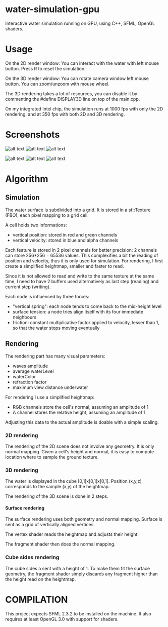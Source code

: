 # water-simulation-gpu
Interactive water simulation running on GPU, using C++, SFML, OpenGL shaders.


# Usage
On the 2D render window:
You can interact with the water with left mouse button.
Press R to reset the simulation.

On the 3D render window:
You can rotate camera window left mouse button.
You can zoom/unzoom with mouse wheel.

The 3D rendering takes a lot of resources, you can disable it by commenting the #define DISPLAY3D line on top of the main.cpp.

On my integrated Intel chip, the simulation runs at 1000 fps with only the 2D rendering, and at 350 fps with both 2D and 3D rendering.


# Screenshots

![alt text](screenshots/screen0.png "Screenshot of a simulation")
![alt text](screenshots/screen1.png "Screenshot of a simulation")
![alt text](screenshots/screen2.png "Screenshot of a simulation")

![alt text](screenshots/screen3D_0.png "Screenshot of a simulation")
![alt text](screenshots/screen3D_1.png "Screenshot of a simulation")
![alt text](screenshots/screen3D_2.png "Screenshot of a simulation")


# Algorithm

## Simulation
The water surface is subdivided into a grid. It is stored in a sf::Texture (FBO), each pixel mapping to a grid cell.

A cell holds two informations:
* vertical position: stored in red and green channels
* vertical velocity: stored in blue and alpha channels

Each feature is stored in 2 pixel channels for better precision: 2 channels can store 256*256 = 65536 values. This complexifies a bit the reading of position and velocity, thus it is only used for simulation. For rendering, I first create a simplified heightmap, smaller and faster to read.

Since it is not allowed to read and write to the same texture at the same time, I need to have 2 buffers used alternatively as last step (reading) and current step (writing).


Each node is influenced by three forces:
* "vertical spring": each node tends to come back to the mid-height level
* surface tension: a node tries align itself with its four immediate neighbours
* friction: constant multiplicative factor applied to velocity, lesser than 1, so that the water stops moving eventually


## Rendering
The rendering part has many visual parameters:
* waves amplitude
* average waterLevel
* waterColor
* refraction factor
* maximum view distance underwater


For rendering I use a simplified heightmap:
* RGB channels store the cell's normal, assuming an amplitude of 1
* A channel stores the relative height, assuming an amplitude of 1

Adjusting this data to the actual amplitude is doable with a simple scaling.

### 2D rendering
The rendering of the 2D scene does not involve any geometry.
It is only normal mapping.
Given a cell's height and normal, it is easy to compute location where to sample the ground texture.

### 3D rendering
The water is displayed in the cube [0,1]x[0,1]x[0,1].
Position (x,y,z) corresponds to the sample (x,y) of the heightmap.

The rendering of the 3D scene is done in 2 steps.

#### Surface rendering
The surface rendering uses both geometry and normal mapping.
Surface is sent as a grid of vertically aligned vertices.

The vertex shader reads the heightmap and adjusts their height.

The fragment shader then does the normal mapping.

### Cube sides rendering
The cube sides a sent with a height of 1.
To make them fit the surface geometry, the fragment shader simply discards any fragment higher than the height read on the heightmap.
 
# COMPILATION
This project expects SFML 2.3.2 to be installed on the machine.
It also requires at least OpenGL 3.0 with support for shaders.

